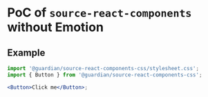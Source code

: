 # PoC of `source-react-components` without Emotion

## Example

```jsx
import '@guardian/source-react-components-css/stylesheet.css';
import { Button } from '@guardian/source-react-components-css';

<Button>Click me</Button>;
```
